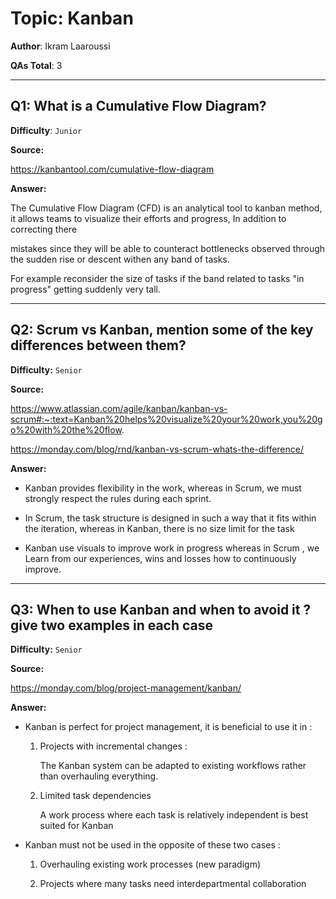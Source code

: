 # Topic: Kanban

**Author**: Ikram Laaroussi

**QAs Total**: 3

---

## Q1: What is a Cumulative Flow Diagram?

**Difficulty**: `Junior`

**Source:**

https://kanbantool.com/cumulative-flow-diagram

**Answer:**

The Cumulative Flow Diagram (CFD) is an analytical tool to kanban method, it allows teams to visualize their efforts and progress, In addition to correcting there

mistakes since they will be able to counteract bottlenecks observed through the sudden rise or descent withen any band of tasks. 

For example reconsider the size of tasks if the band related to tasks "in progress" getting suddenly very tall.

---

## Q2: Scrum vs Kanban, mention some of the key differences between them?

**Difficulty:** `Senior`

**Source:**

https://www.atlassian.com/agile/kanban/kanban-vs-scrum#:~:text=Kanban%20helps%20visualize%20your%20work,you%20go%20with%20the%20flow.

https://monday.com/blog/rnd/kanban-vs-scrum-whats-the-difference/

**Answer:**

- Kanban provides flexibility in the work, whereas in Scrum, we must strongly respect the rules during each sprint.

- In Scrum, the task structure is designed in such a way that it fits within the iteration, whereas in Kanban, there is no size limit for the task 

- Kanban use visuals to improve work in progress whereas in Scrum , we Learn from our experiences, wins and losses how to continuously improve.

---

## Q3: When to use Kanban and when to avoid it ? give two examples in each case  

**Difficulty:** `Senior`

**Source:**

https://monday.com/blog/project-management/kanban/

**Answer:**

* Kanban is perfect for project management, it is beneficial to use it in :

   1. Projects with incremental changes : 

      The Kanban system can be adapted to existing workflows rather than overhauling everything.

   2. Limited task dependencies

      A work process where each task is relatively independent is best suited for Kanban
      
* Kanban must not be used in the opposite of these two cases : 

  1. Overhauling existing work processes (new paradigm)
  
  2. Projects where many tasks need interdepartmental collaboration
   







